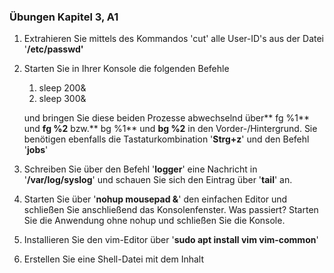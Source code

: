 ### Übungen Kapitel 3, A1

1. Extrahieren Sie mittels des Kommandos 'cut' alle User-ID's aus der Datei '**/etc/passwd'**

2. Starten Sie in Ihrer Konsole die folgenden Befehle
   1. sleep 200&
   2. sleep 300&

   und bringen Sie diese beiden Prozesse abwechselnd über** fg %1** und **fg %2** bzw.** bg %1** und **bg %2** in den Vorder-/Hintergrund. Sie benötigen ebenfalls die Tastaturkombination '**Strg+z**' und den Befehl '**jobs**'
   
3. Schreiben Sie über den Befehl '**logger**' eine Nachricht in '**/var/log/syslog**' und schauen Sie sich den Eintrag über '**tail**' an.

4. Starten Sie über '**nohup mousepad &**' den einfachen Editor und schließen Sie anschließend das Konsolenfenster. Was passiert? Starten Sie die Anwendung ohne nohup und schließen Sie die Konsole.

5. Installieren Sie den vim-Editor über '**sudo apt install vim vim-common**'

6. Erstellen Sie eine Shell-Datei mit dem Inhalt




